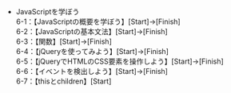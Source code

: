 - JavaScriptを学ぼう  
	6-1：【JavaScriptの概要を学ぼう】[Start]→[Finish]  
	6-2：【JavaScriptの基本文法】[Start]→[Finish]  
	6-3：【関数】[Start]→[Finish]  
	6-4：【jQueryを使ってみよう】[Start]→[Finish]  
	6-5：【jQueryでHTMLのCSS要素を操作しよう】[Start]→[Finish]  
	6-6：【イベントを検出しよう】[Start]→[Finish]  
	6-7：【thisとchildren】[Start]  